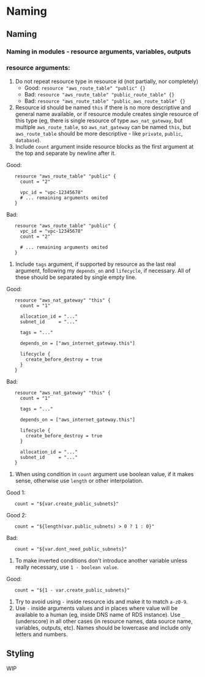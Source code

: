 # Naming

## Naming

### Naming in modules - resource arguments, variables, outputs

### resource arguments:

1. Do not repeat resource type in resource id \(not partially, nor completely\)
   * Good: `resource "aws_route_table" "public" {}`
   * Bad: `resource "aws_route_table" "public_route_table" {}`
   * Bad: `resource "aws_route_table" "public_aws_route_table" {}`
2. Resource id should be named `this` if there is no more descriptive and general name available, or if resource module creates single resource of this type \(eg, there is single resource of type `aws_nat_gateway`, but multiple `aws_route_table`, so `aws_nat_gateway` can be named `this`, but `aws_route_table` should be more descriptive - like `private`, `public`, `database`\).
3. Include `count` argument inside resource blocks as the first argument at the top and separate by newline after it.

Good:

```text
   resource "aws_route_table" "public" {
     count = "2"

     vpc_id = "vpc-12345678"
     # ... remaining arguments omited
   }
```

Bad:

```text
   resource "aws_route_table" "public" {
     vpc_id = "vpc-12345678"
     count = "2"`

     # ... remaining arguments omited
   }
```

1. Include `tags` argument, if supported by resource as the last real argument, following my `depends_on` and `lifecycle`, if necessary. All of these should be separated by single empty line.

Good:

```text
   resource "aws_nat_gateway" "this" {
     count = "1"

     allocation_id = "..."
     subnet_id     = "..."

     tags = "..."

     depends_on = ["aws_internet_gateway.this"]

     lifecycle {
       create_before_destroy = true
     }
   }
```

Bad:

```text
   resource "aws_nat_gateway" "this" {
     count = "1"

     tags = "..."

     depends_on = ["aws_internet_gateway.this"]

     lifecycle {
       create_before_destroy = true
     }

     allocation_id = "..."
     subnet_id     = "..."
   }
```

1. When using condition in `count` argument use boolean value, if it makes sense, otherwise use `length` or other interpolation.

Good 1:

```text
   count = "${var.create_public_subnets}"
```

Good 2:

```text
   count = "${length(var.public_subnets) > 0 ? 1 : 0}"
```

Bad:

```text
   count = "${var.dont_need_public_subnets}"
```

1. To make inverted conditions don't introduce another variable unless really necessary, use `1 - boolean value`.

Good:

```text
   count = "${1 - var.create_public_subnets}"
```

1. Try to avoid using `-` inside resource ids and make it to match `a-z0-9`.
2. Use `-` inside arguments values and in places where value will be available to a human \(eg, inside DNS name of RDS instance\). Use `_` \(underscore\) in all other cases \(in resource names, data source name, variables, outputs, etc\). Names should be lowercase and include only letters and numbers.

## Styling

WIP

